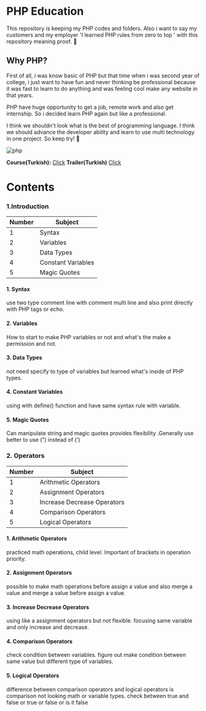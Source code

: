 # PHP Education

This repository is keeping my PHP codes and folders. Also i want to say my customers and my employer 'I learned  PHP rules from zero to top '  with this repository meaning proof. 🐘

## Why PHP?
First of all, i was know basic of PHP but that time when i was second year of college, i just want to have fun and never thinking be professional because it was fast to learn to do anything and was feeling cool make any website in that years.

PHP have huge opportunity to get a job, remote work and also get internship. So i decided learn PHP again but like a professional.

I think we shouldn't look what is the best of programming language. I think we should advance the developer ability and learn to use multi technology in one project. So keep try! 🚀

![php](https://upload.wikimedia.org/wikipedia/commons/2/27/PHP-logo.svg)

**Course(Turkish):** [Click](https://www.udemy.com/course/php-egitim-seti/)
**Trailer(Turkish)** [Click](https://mp4-a.udemycdn.com/2020-03-31_02-05-47-74e4767903b8ec217ed78f0c959d857d/WebHD_720p.mp4?IOaT4uSBVlGZws0GKs2BARhzCJ--VZn7yAY4IADARZRABrqGFz-2xpvatRUIEUtcZc_mSaWrgqquTjMusb2qSlQHNv8pCCXTbiApkk2E6LTxwcaLUVoB4EMh-M3XTJeswbwx_inOTzoC0Jvr6_b9DMxHdR7Mm1dMzMTR-lZGw3n24Q)

# Contents

### 1.Introduction

| Number | Subject            |
| ---    | ---                |
| 1      | Syntax             |
| 2      | Variables          |
| 3      | Data Types         |
| 4      | Constant Variables |
| 5      | Magic Quotes       |

#### 1. Syntax
use two type comment line with comment multi line and also print directly with PHP tags or echo.

#### 2. Variables
How to start to make PHP variables or not and what's the make a permission and not.

#### 3. Data Types
not need specify to type of variables but learned what's inside of PHP types.

#### 4. Constant Variables
using with define() function and have same syntax rule with variable.

#### 5. Magic Quotes
Can manipulate string and magic quotes provides flexibility .Generally use better to use (") instead of (')

### 2. Operators

| Number | Subject                     |
| ---    | ---                         |
| 1      | Arithmetic Operators        |
| 2      | Assignment Operators        |
| 3      | Increase Decrease Operators |
| 4      | Comparison Operators        |
| 5      | Logical Operators           |


#### 1. Arithmetic Operators
practiced math operations, child level. Important of brackets in operation priority.

#### 2. Assignment Operators
possible to make math operations before assign a value and also merge a value and merge a value before assign a value.

#### 3. Increase Decrease Operators
using like a assignment operators but not flexible. focusing same variable and only increase and decrease.

#### 4. Comparison Operators
check condition between variables. figure out make condition between same value but different type of variables.

#### 5. Logical Operators
difference between comparison operators and logical operators is comparison not looking math or variable types. check between true and false or true or false or is it false
